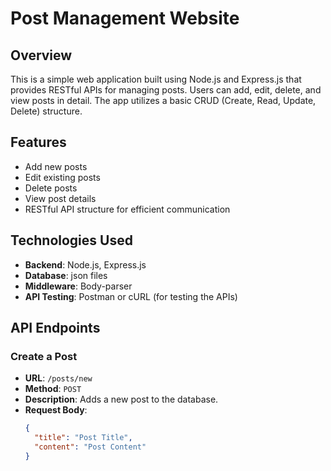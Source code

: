 # Post Management Website

## Overview
This is a simple web application built using Node.js and Express.js that provides RESTful APIs for managing posts. Users can add, edit, delete, and view posts in detail. The app utilizes a basic CRUD (Create, Read, Update, Delete) structure.

## Features
- Add new posts
- Edit existing posts
- Delete posts
- View post details
- RESTful API structure for efficient communication

## Technologies Used
- **Backend**: Node.js, Express.js
- **Database**: json files
- **Middleware**: Body-parser
- **API Testing**: Postman or cURL (for testing the APIs)

## API Endpoints

### Create a Post
- **URL**: `/posts/new`
- **Method**: `POST`
- **Description**: Adds a new post to the database.
- **Request Body**:
  ```json
  {
    "title": "Post Title",
    "content": "Post Content"
  }
